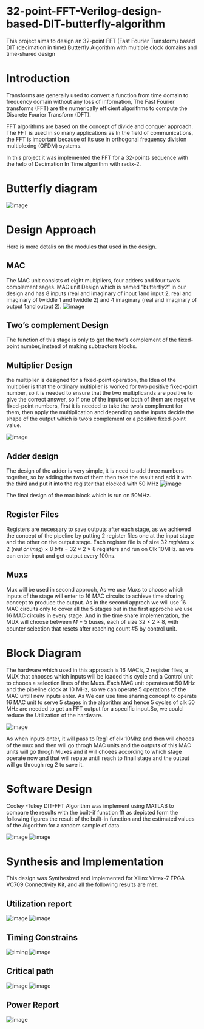 # 32-point-FFT-Verilog-design-based-DIT-butterfly-algorithm
This project aims to design an 32-point FFT (Fast Fourier Transform) based DIT (decimation in time) Butterfly Algorithm with multiple clock domains and time-shared design

# Introduction
Transforms are generally used to convert a function from time domain to frequency domain without any loss of information, The Fast Fourier transforms (FFT) are the numerically efficient algorithms to compute the Discrete Fourier Transform (DFT). 

FFT algorithms are based on the concept of divide and conquer approach. The FFT is used in so many applications as In the field of communications, the FFT is important because of its use in orthogonal frequency division multiplexing (OFDM) systems.

In this project it was implemented the FFT for a 32-points sequence with the help of Decimation In Time algorithm with radix-2.

# Butterfly diagram
![image](https://user-images.githubusercontent.com/64384499/127676203-d51eab76-11e9-4a71-af22-0a580097acea.png)

# Design Approach
Here is more detalis on the modules that used in the design.
## MAC
The MAC unit consists of eight multipliers, four adders and four two’s complement sages. MAC unit Design which is named “butterfly2” in our design and has 8 inputs (real and imaginary of input 1and input 2, real and imaginary of twiddle 1 and twiddle 2) and 4 imaginary (real and imaginary of output 1and output 2).
![image](https://user-images.githubusercontent.com/64384499/127677970-79348ac5-f7f9-433f-9d8b-5f43be289145.png)

## Two’s complement Design
The function of this stage is only to get the two’s complement of the fixed-point number, instead of making subtractors blocks.

## Multiplier Design
the multiplier is designed for a fixed-point operation, the Idea of the multiplier is that the ordinary multiplier is worked for two positive fixed-point number, so it is needed to ensure that the two multiplicands are positive to give the correct answer, so if one of the inputs or both of them are negative fixed-point numbers, first it is needed to take the two’s compliment for them, then apply the multiplication and depending on the inputs decide the shape of the output which is two’s complement or a positive fixed-point value.

![image](https://user-images.githubusercontent.com/64384499/127677546-654df270-473c-4ed6-8bc0-8b9481f5e2a2.png)

## Adder design
The design of the adder is very simple, it is need to add three numbers together, so by adding the two of them then take the result and add it with the third and put it into the register that clocked with 50 MHz
![image](https://user-images.githubusercontent.com/64384499/127677877-ef40e4ba-3c85-4473-a1a7-c7ffaae5a1af.png)

The final design of the mac block which is run on 50MHz.

## Register Files
Registers are necessary to save outputs after each stage, as we achieved the concept of the pipeline by putting 2 register files one at the input stage and the other on the output stage. Each register file is of size 32 𝑟𝑒𝑔𝑖𝑠𝑡𝑒𝑟𝑠 × 2 (𝑟𝑒𝑎𝑙 𝑜𝑟 𝑖𝑚𝑎𝑔) × 8 𝑏𝑖𝑡𝑠 = 32 × 2 × 8 registers and run on Clk 10MHz. as we can enter input and get output every 100ns.

## Muxs
Mux will be used in second approch, As we use Muxs to choose which inputs of the stage will enter to 16 MAC circuits to achieve time sharing concept to produce the output. As in the second approch we will use 16 MAC circuits only to cover all the 5 stages but in the first approche we use 16 MAC circuits in every stage. And in the time share implementation, the MUX will choose between 𝑀 = 5 buses, each of size 32 × 2 × 8, with counter selection that resets after reaching count #5 by control unit.

# Block Diagram
The hardware which used in this approach is 16 MAC’s, 2 register files, a MUX that chooses which inputs will be loaded this cycle and a Control unit to chooes a selection lines of the Muxs. Each MAC unit operates at 50 MHz and the pipeline clock at 10 MHz, so we can operate 5 operations of the MAC untill new inputs enter. As We can use time sharing concept to operate 16 MAC unit to serve 5 stages in the algorithm and hence 5 cycles of clk 50 MHz are needed to get an FFT output for a specific input.So, we could reduce the Utilization of the hardware.

![image](https://user-images.githubusercontent.com/64384499/127680171-ff5ee756-e671-4896-b5c3-0d9f107cb4a7.png)

As when inputs enter, it will pass to Reg1 of clk 10Mhz and then will chooes of the mux and then will go throgh MAC units and the outputs of this MAC units will go throgh Muxes and it will choees according to which stage operate now and that will repate untill reach to finall stage and the output will go through reg 2 to save it.

# Software Design
Cooley -Tukey DIT-FFT Algorithm was implement using MATLAB to compare the results with the built-if function fft as depicted form the following figures the result of the built-in function and the estimated values of the Algorithm for a random sample of data.

![image](https://user-images.githubusercontent.com/64384499/127680352-ab656da6-a2fb-4635-bffa-8f7e62a7d5c2.png)
![image](https://user-images.githubusercontent.com/64384499/127680364-c0d53497-367e-40db-a33d-45af98e954bb.png)

# Synthesis and Implementation
This design was Synthesized and implemented for Xilinx Virtex-7 FPGA VC709 Connectivity Kit, and all the following results are met.
## Utilization report
![image](https://user-images.githubusercontent.com/64384499/127680863-10dd4b04-31b0-4701-8860-6d23170c49dc.png)
![image](https://user-images.githubusercontent.com/64384499/127680873-48d747bf-3220-43a9-b433-30f36e421f3b.png)

## Timing Constrains
![timing](https://user-images.githubusercontent.com/64384499/202013600-95a228ad-f6d0-4d70-9927-cd888b40558e.png)
![image](https://user-images.githubusercontent.com/64384499/127680899-94525440-b824-48f9-aa1f-674af49a751d.png)

## Critical path
![image](https://user-images.githubusercontent.com/64384499/127681120-eb154b1d-2c73-4963-93c5-36140c50a766.png)
![image](https://user-images.githubusercontent.com/64384499/127680926-659510c0-c87b-4d12-8861-dedbca851270.png)

## Power Report
![image](https://user-images.githubusercontent.com/64384499/127680942-a19ee08e-bd7e-459f-bc56-f39e048ed586.png)




